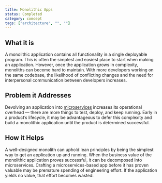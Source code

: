 ```yaml
---
title: Monolithic Apps
status: Completed
category: concept
tags: ["architecture", "", ""]
---
```


## What it is

A monolithic application contains all functionality in a single deployable program. 
This is often the simplest and easiest place to start when making an application. 
However, once the application grows in complexity, monoliths can become hard to maintain. 
With more developers working on the same codebase, 
the likelihood of conflicting changes and the need for interpersonal communication between developers increases.

## Problem it Addresses

Devolving an application into [microservices](/microservices/) increases its operational overhead 
— there are more things to test, deploy, and keep running. 
Early in a product’s lifecycle, it may be advantageous to defer this complexity and build a monolithic application 
until the product is determined successful.

## How it Helps

A well-designed monolith can uphold lean principles by being the simplest way to get an application up and running. 
When the business value of the monolithic application proves successful, it can be decomposed into microservices. 
Crafting a microservices-based app before it has proven valuable may be premature spending of engineering effort. 
If the application yields no value, that effort becomes wasted.
